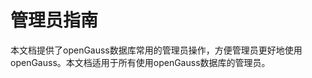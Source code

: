 # 管理员指南<a name="ZH-CN_TOPIC_0242381303"></a>

本文档提供了openGauss数据库常用的管理员操作，方便管理员更好地使用openGauss。本文档适用于所有使用openGauss数据库的管理员。
